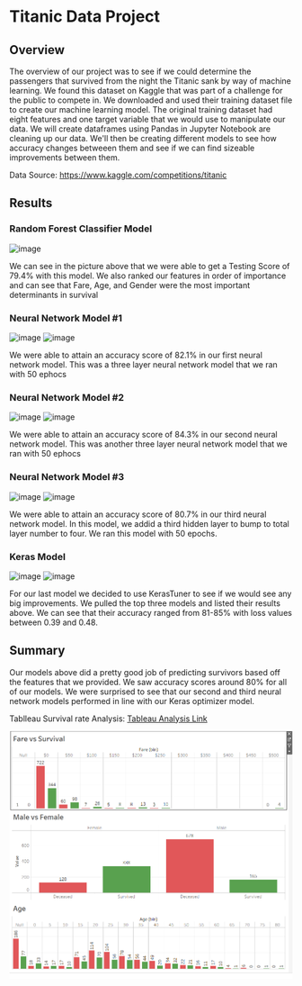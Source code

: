# Titanic Data Project

## Overview

The overview of our project was to see if we could determine the passengers that survived from the night the Titanic sank by way of machine learning.  We found this dataset on Kaggle that was part of a challenge for the public to compete in. We downloaded and used their training dataset file to create our machine learning model. The original training dataset had eight features and one target variable that we would use to manipulate our data. We will create dataframes using Pandas in Jupyter Notebook are cleaning up our data. We'll then be creating different models to see how accuracy changes betweeen them and see if we can find sizeable improvements between them.

Data Source: https://www.kaggle.com/competitions/titanic 


## Results

### Random Forest Classifier Model

![image](https://user-images.githubusercontent.com/110848660/217948649-53710a5c-0cc0-440f-960b-e8cc7cf32e34.png)

We can see in the picture above that we were able to get a Testing Score of 79.4% with this model. We also ranked our features in order of importance and can see that Fare, Age, and Gender were the most important determinants in survival

### Neural Network Model #1

![image](https://user-images.githubusercontent.com/110848660/217949089-cbe92fed-6496-4436-9f4c-87e65c63a4ac.png)
![image](https://user-images.githubusercontent.com/110848660/217950867-e1c26bba-51a7-424b-b9b7-241d1ea197d4.png)


We were able to attain an accuracy score of 82.1% in our first neural network model. This was a three layer neural network model that we ran with 50 ephocs

### Neural Network Model #2

![image](https://user-images.githubusercontent.com/110848660/217951330-5899d08a-404e-4d2b-bf5b-6821646b359e.png)
![image](https://user-images.githubusercontent.com/110848660/217951409-288cc858-2642-44a7-8e3f-5b1a58003502.png)

We were able to attain an accuracy score of 84.3% in our second neural network model. This was another three layer neural network model that we ran with 50 ephocs

### Neural Network Model #3 

![image](https://user-images.githubusercontent.com/110848660/217951644-c4ddfe55-78de-4de2-9112-8c686bf6b451.png)
![image](https://user-images.githubusercontent.com/110848660/217951701-c4a77f2f-49a9-4629-9c88-68533ab39977.png)

We were able to attain an accuracy score of 80.7% in our third neural network model. In this model, we addid a third hidden layer to bump to total layer number to four. We ran this model with 50 epochs.

### Keras Model

![image](https://user-images.githubusercontent.com/110848660/217952231-6b4c8ca2-2cc4-4c8e-99aa-393826739410.png)
![image](https://user-images.githubusercontent.com/110848660/217952292-5a5a425e-7fac-4482-affb-6f74cb8cf64d.png)

For our last model we decided to use KerasTuner to see if we would see any big improvements. We pulled the top three models and listed their results above. We can see that their accuracy ranged from 81-85% with loss values between 0.39 and 0.48.

## Summary

Our models above did a pretty good job of predicting survivors based off the features that we provided. We saw accuracy scores around 80% for all of our models. We were surprised to see that our second and third neural network models performed in line with our Keras optimizer model.


Tablleau Survival rate Analysis: [Tableau Analysis Link](https://public.tableau.com/app/profile/guy6801/viz/TitanicProject_16762110932600/Familysize)


![survival rate Analysis](./Tableau.png)
